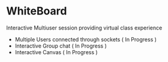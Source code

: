 # WhiteBoard

Interactive Multiuser session providing virtual class experience

- Multiple Users connected through sockets ( In Progress )
- Interactive Group chat ( In Progress )
- Interactive Canvas ( In Progress )